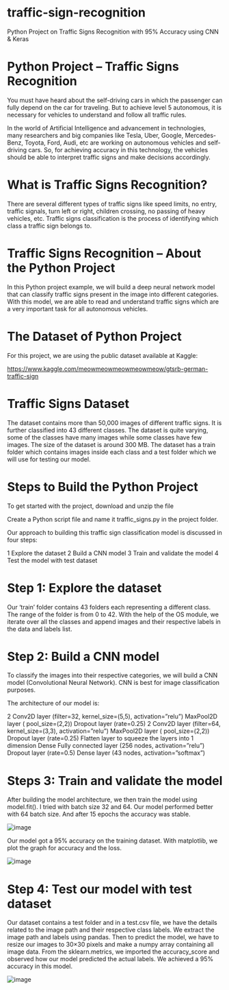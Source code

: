 # traffic-sign-recognition

Python Project on Traffic Signs Recognition with 95% Accuracy using CNN & Keras


# Python Project – Traffic Signs Recognition 

You must have heard about the self-driving cars in which the passenger can fully depend on the car for traveling. But to achieve level 5 autonomous, it is necessary for vehicles to understand and follow all traffic rules.

In the world of Artificial Intelligence and advancement in technologies, many researchers and big companies like Tesla, Uber, Google, Mercedes-Benz, Toyota, Ford, Audi, etc are working on autonomous vehicles and self-driving cars. So, for achieving accuracy in this technology, the vehicles should be able to interpret traffic signs and make decisions accordingly.

# What is Traffic Signs Recognition?
There are several different types of traffic signs like speed limits, no entry, traffic signals, turn left or right, children crossing, no passing of heavy vehicles, etc. Traffic signs classification is the process of identifying which class a traffic sign belongs to.

# Traffic Signs Recognition – About the Python Project
In this Python project example, we will build a deep neural network model that can classify traffic signs present in the image into different categories. With this model, we are able to read and understand traffic signs which are a very important task for all autonomous vehicles.


# The Dataset of Python Project
For this project, we are using the public dataset available at Kaggle:

https://www.kaggle.com/meowmeowmeowmeowmeow/gtsrb-german-traffic-sign

# Traffic Signs Dataset

The dataset contains more than 50,000 images of different traffic signs. It is further classified into 43 different classes. The dataset is quite varying, some of the classes have many images while some classes have few images. The size of the dataset is around 300 MB. The dataset has a train folder which contains images inside each class and a test folder which we will use for testing our model.

# Steps to Build the Python Project
To get started with the project, download and unzip the file


Create a Python script file and name it traffic_signs.py in the project folder.

Our approach to building this traffic sign classification model is discussed in four steps:

1 Explore the dataset
2 Build a CNN model
3 Train and validate the model
4 Test the model with test dataset

# Step 1: Explore the dataset

Our ‘train’ folder contains 43 folders each representing a different class. The range of the folder is from 0 to 42. With the help of the OS module, we iterate over all the classes and append images and their respective labels in the data and labels list.





# Step 2: Build a CNN model

To classify the images into their respective categories, we will build a CNN model (Convolutional Neural Network).
CNN is best for image classification purposes.

The architecture of our model is:

2 Conv2D layer (filter=32, kernel_size=(5,5), activation=”relu”)
MaxPool2D layer ( pool_size=(2,2))
Dropout layer (rate=0.25)
2 Conv2D layer (filter=64, kernel_size=(3,3), activation=”relu”)
MaxPool2D layer ( pool_size=(2,2))
Dropout layer (rate=0.25)
Flatten layer to squeeze the layers into 1 dimension
Dense Fully connected layer (256 nodes, activation=”relu”)
Dropout layer (rate=0.5)
Dense layer (43 nodes, activation=”softmax”)



# Steps 3: Train and validate the model

After building the model architecture, we then train the model using model.fit(). I tried with batch size 32 and 64. Our model performed better with 64 batch size. And after 15 epochs the accuracy was stable.

![image](https://user-images.githubusercontent.com/61861869/123510460-53d8f580-d699-11eb-8c73-8c609902f63e.png)



Our model got a 95% accuracy on the training dataset. With matplotlib, we plot the graph for accuracy and the loss.


![image](https://user-images.githubusercontent.com/61861869/123510452-373cbd80-d699-11eb-8f07-b1f17b10be59.png)



# Step 4: Test our model with test dataset

Our dataset contains a test folder and in a test.csv file, we have the details related to the image path and their respective class labels. We extract the image path and labels using pandas. Then to predict the model, we have to resize our images to 30×30 pixels and make a numpy array containing all image data. From the sklearn.metrics, we imported the accuracy_score and observed how our model predicted the actual labels. We achieved a 95% accuracy in this model.





![image](https://user-images.githubusercontent.com/61861869/123510651-5be56500-d69a-11eb-8906-e7692850934c.png)
